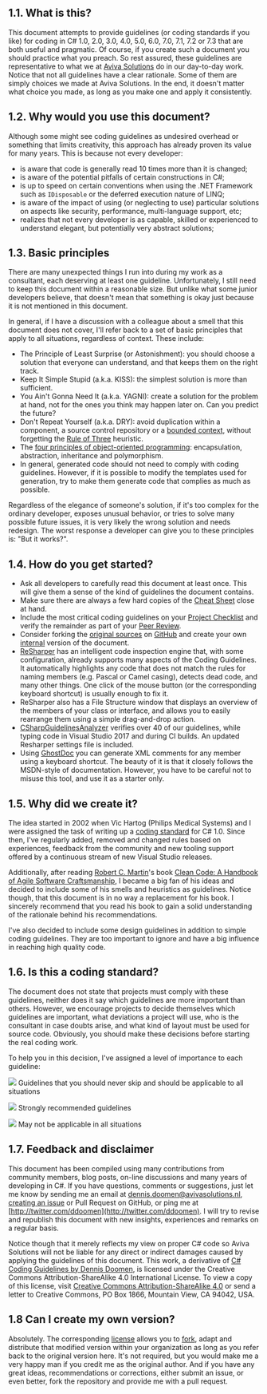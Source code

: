 ## 1.1. What is this?

This document attempts to provide guidelines (or coding standards if you like) for coding in C# 1.0, 2.0, 3.0, 4.0, 5.0, 6.0, 7.0, 7.1, 7.2 or 7.3 that are both useful and pragmatic. Of course, if you create such a document you should practice what you preach. So rest assured, these guidelines are representative to what we at [Aviva Solutions](http://www.avivasolutions.nl) do in our day-to-day work. Notice that not all guidelines have a clear rationale. Some of them are simply choices we made at Aviva Solutions. In the end, it doesn't matter what choice you made, as long as you make one and apply it consistently.

## 1.2. Why would you use this document?

Although some might see coding guidelines as undesired overhead or something that limits creativity, this approach has already proven its value for many years. This is because not every developer:

- is aware that code is generally read 10 times more than it is changed;
- is aware of the potential pitfalls of certain constructions in C#;
- is up to speed on certain conventions when using the .NET Framework such as `IDisposable` or the deferred execution nature of LINQ;
- is aware of the impact of using (or neglecting to use) particular solutions on aspects like security, performance, multi-language support, etc;
- realizes that not every developer is as capable, skilled or experienced to understand elegant, but potentially very abstract solutions;

## 1.3. Basic principles

There are many unexpected things I run into during my work as a consultant, each deserving at least one guideline. Unfortunately, I still need to keep this document within a reasonable size. But unlike what some junior developers believe, that doesn't mean that something is okay just because it is not mentioned in this document.

In general, if I have a discussion with a colleague about a smell that this document does not cover, I'll refer back to a set of basic principles that apply to all situations, regardless of context. These include:

- The Principle of Least Surprise (or Astonishment): you should choose a solution that everyone can understand, and that keeps them on the right track.
- Keep It Simple Stupid (a.k.a. KISS): the simplest solution is more than sufficient.
- You Ain't Gonna Need It (a.k.a. YAGNI): create a solution for the problem at hand, not for the ones you think may happen later on. Can you predict the future?
- Don't Repeat Yourself (a.k.a. DRY): avoid duplication within a component, a source control repository or  a [bounded context](http://martinfowler.com/bliki/BoundedContext.html), without forgetting the [Rule of Three](http://lostechies.com/derickbailey/2012/10/31/abstraction-the-rule-of-three/) heuristic.
- The [four principles of object-oriented programming](https://anampiu.github.io/blog/OOP-principles/): encapsulation, abstraction, inheritance and polymorphism.
- In general, generated code should not need to comply with coding guidelines. However, if it is possible to modify the templates used for generation, try to make them generate code that complies as much as possible.

Regardless of the elegance of someone's solution, if it's too complex for the ordinary developer, exposes unusual behavior, or tries to solve many possible future issues, it is very likely the wrong solution and needs redesign. The worst response a developer can give you to these principles is: "But it works?". 

## 1.4. How do you get started?

- Ask all developers to carefully read this document at least once. This will give them a sense of the kind of guidelines the document contains. 
- Make sure there are always a few hard copies of the [Cheat Sheet](https://github.com/dennisdoomen/CSharpGuidelines/releases/latest) close at hand. 
- Include the most critical coding guidelines on your [Project Checklist](https://www.continuousimprover.com/2010/03/alm-practices-5-checklists.html) and verify the remainder as part of your [Peer Review](https://www.continuousimprover.com/2010/02/tfs-development-practices-part-2-peer.html). 
- Consider forking the [original sources](https://github.com/dennisdoomen/csharpguidelines) on [GitHub](https://github.com/) and create your own [internal](https://github.com/dennisdoomen/csharpguidelines/blob/master/LICENSE.md) version of the document.
- [ReSharper](http://www.jetbrains.com/resharper/) has an intelligent code inspection engine that, with some configuration, already supports many aspects of the Coding Guidelines. It automatically highlights any code that does not match the rules for naming members (e.g. Pascal or Camel casing), detects dead code, and many other things. One click of the mouse button (or the corresponding keyboard shortcut) is usually enough to fix it. 
- ReSharper also has a File Structure window that displays an overview of the members of your class or interface, and allows you to easily rearrange them using a simple drag-and-drop action. 
- [CSharpGuidelinesAnalyzer](https://github.com/bkoelman/CSharpGuidelinesAnalyzer) verifies over 40 of our guidelines, while typing code in Visual Studio 2017 and during CI builds. An updated Resharper settings file is included. 
- Using [GhostDoc](http://submain.com/products/ghostdoc.aspx) you can generate XML comments for any member using a keyboard shortcut. The beauty of it is that it closely follows the MSDN-style of documentation. However, you have to be careful not to misuse this tool, and use it as a starter only. 

## 1.5. Why did we create it?

The idea started in 2002 when Vic Hartog (Philips Medical Systems) and I were assigned the task of writing up a [coding standard](http://www.tiobe.com/content/paperinfo/gemrcsharpcs.pdf) for C# 1.0. Since then, I've regularly added, removed and changed rules based on experiences, feedback from the community and new tooling support offered by a continuous stream of new Visual Studio releases.

Additionally, after reading [Robert C. Martin](https://sites.google.com/site/unclebobconsultingllc/)'s book [Clean Code: A Handbook of Agile Software Craftsmanship](http://www.amazon.com/Clean-Code-Handbook-Software-Craftsmanship/dp/0132350882), I became a big fan of his ideas and decided to include some of his smells and heuristics as guidelines. Notice though, that this document is in no way a replacement for his book. I sincerely recommend that you read his book to gain a solid understanding of the rationale behind his recommendations.

I've also decided to include some design guidelines in addition to simple coding guidelines. They are too important to ignore and have a big influence in reaching high quality code.

## 1.6. Is this a coding standard?

The document does not state that projects must comply with these guidelines, neither does it say which guidelines are more important than others. However, we encourage projects to decide themselves which guidelines are important, what deviations a project will use, who is the consultant in case doubts arise, and what kind of layout must be used for source code. Obviously, you should make these decisions before starting the real coding work.

To help you in this decision, I've assigned a level of importance to each guideline:

![](/assets/images/1.png) Guidelines that you should never skip and should be applicable to all situations

![](/assets/images/2.png) Strongly recommended guidelines

![](/assets/images/3.png) May not be applicable in all situations

## 1.7. Feedback and disclaimer

This document has been compiled using many contributions from community members, blog posts, on-line discussions and many years of developing in C#. If you have questions, comments or suggestions, just let me know by sending me an email at [dennis.doomen@avivasolutions.nl](mailto:dennis.doomen@avivasolutions.nl), [creating an issue](https://github.com/dennisdoomen/csharpguidelines/issues) or Pull Request on GitHub, or ping me at [http://twitter.com/ddoomen](http://twitter.com/ddoomen). I will try to revise and republish this document with new insights, experiences and remarks on a regular basis.

Notice though that it merely reflects my view on proper C# code so Aviva Solutions will not be liable for any direct or indirect damages caused by applying the guidelines of this document. This work, a derivative of [C# Coding Guidelines by Dennis Doomen](https://csharpcodingguidelines.com/), is licensed under the Creative Commons Attribution-ShareAlike 4.0 International License. To view a copy of this license, visit  [Creative Commons Attribution-ShareAlike 4.0](http://creativecommons.org/licenses/by-sa/4.0/) or send a letter to Creative Commons, PO Box 1866, Mountain View, CA 94042, USA.

## 1.8 Can I create my own version?

Absolutely. The corresponding [license](https://github.com/dennisdoomen/CSharpGuidelines/blob/master/LICENSE.md) allows you to [fork](https://github.com/dennisdoomen/csharpguidelines/fork), adapt and distribute that modified version within your organization as long as you refer back to the original version here. It's not required, but you would make me a very happy man if you credit me as the original author. And if you have any great ideas, recommendations or corrections, either submit an issue, or even better, fork the repository and provide me with a pull request.
